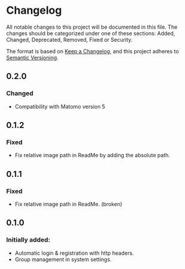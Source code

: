 # Changelog

All notable changes to this project will be documented in this file. The changes should be categorized under one of
these sections: Added, Changed, Deprecated, Removed, Fixed or Security.

The format is based on [Keep a Changelog](https://keepachangelog.com/en/1.0.0/),
and this project adheres to [Semantic Versioning](https://semver.org/spec/v2.0.0.html).

## 0.2.0

### Changed

- Compatibility with Matomo version 5

## 0.1.2
### Fixed
- Fix relative image path in ReadMe by adding the absolute path.

## 0.1.1
### Fixed
- Fix relative image path in ReadMe. (broken)

## 0.1.0

### Initially added:
- Automatic login & registration with http headers.
- Group management in system settings.


